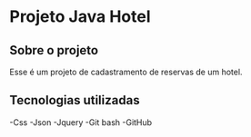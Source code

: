 # Projeto Java Hotel

## Sobre o projeto
 Esse é um projeto de cadastramento de reservas de um hotel.

## Tecnologias utilizadas
-Css
-Json
-Jquery
-Git bash
-GitHub
